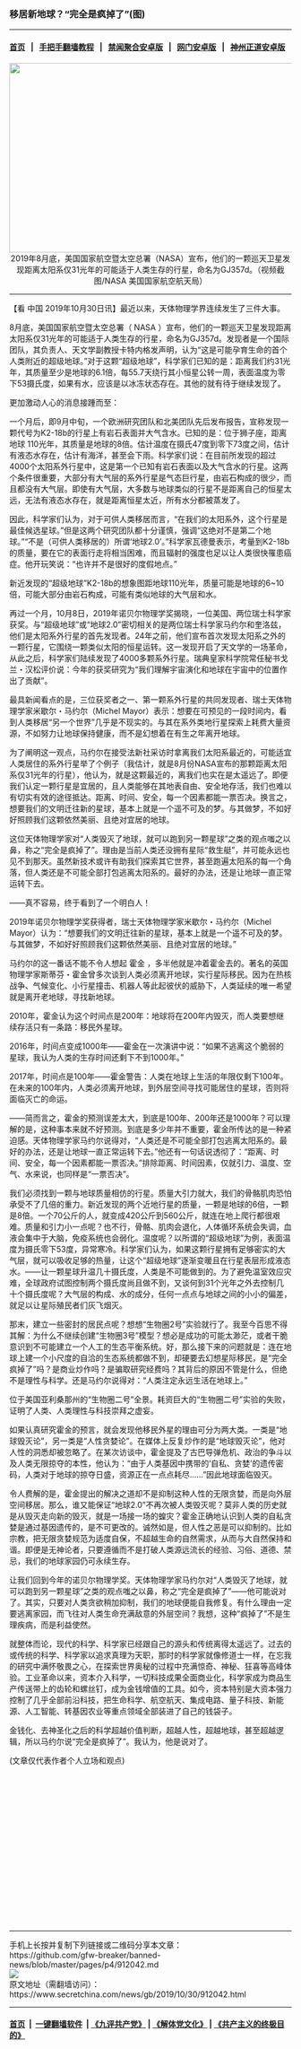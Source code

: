 ### 移居新地球？“完全是疯掉了”(图)
------------------------

#### [首页](https://github.com/gfw-breaker/banned-news/blob/master/README.md) &nbsp;&nbsp;|&nbsp;&nbsp; [手把手翻墙教程](https://github.com/gfw-breaker/guides/wiki) &nbsp;&nbsp;|&nbsp;&nbsp; [禁闻聚合安卓版](https://github.com/gfw-breaker/bn-android) &nbsp;&nbsp;|&nbsp;&nbsp; [网门安卓版](https://github.com/oGate2/oGate) &nbsp;&nbsp;|&nbsp;&nbsp; [神州正道安卓版](https://github.com/SzzdOgate/update) 



<div class="article_right" style="fone-color:#000">
 <p style="text-align: center;">
  <img alt="" src="http://img2.secretchina.com/pic/2019/10-30/p2551711a154906655-ss.jpg" style="height:338px; width:600px"/>
  <br>
   2019年8月底，美国国家航空暨太空总署（NASA）宣布，他们的一颗巡天卫星发现距离太阳系仅31光年的可能适于人类生存的行星，命名为GJ357d。（视频截图/NASA 美国国家航空航天局）
   <span id="hideid" name="hideid" style="color:red;display:none;">
    <span href="https://www.secretchina.com">
    </span>
   </span>
  </br>
 </p>
 <div id="txt-mid1-t21-2017">
  

---


  </div>
 </div>
 <p>
  【看
  <span href="https://www.secretchina.com" target="_blank">
   中国
  </span>
  2019年10月30日讯】最近以来，天体物理学界连续发生了三件大事。
  <span id="hideid" name="hideid" style="color:red;display:none;">
   <span href="https://www.secretchina.com">
   </span>
  </span>
 </p>
 <p>
  8月底，美国国家航空暨太空总署（
  <span href="https://www.secretchina.com/news/gb/tag/NASA" target="_blank">
   NASA
  </span>
  ）宣布，他们的一颗巡天卫星发现距离太阳系仅31光年的可能适于人类生存的行星，命名为GJ357d。发现者是一个国际团队，其负责人、天文学副教授卡特内格发声明，认为“这是可能孕育生命的首个人类附近的超级地球。”对于这颗“超级地球”，科学家们已知的是：距离我们约31光年，其质量至少是地球的6.1倍，每55.7天绕行其小恒星公转一周，表面温度为零下53摄氏度，如果有水，应该是以冰冻状态存在。其他的就有待于继续发现了。
 </p>
 <p>
  更加激动人心的消息接踵而至：
 </p>
 <p>
  一个月后，即9月中旬，一个欧洲研究团队和北美团队先后发布报告，宣称发现一颗代号为K2-18b的行星上有岩石表面并大气含水。已知的是：位于狮子座，距离
  <span href="https://www.secretchina.com/news/gb/tag/地球" target="_blank">
   地球
  </span>
  110光年，其质量是地球的8倍。估计温度在摄氏47度到零下73度之间，估计有液态水存在，估计有海洋，甚至会下雨。科学家们说：在目前所发现的超过4000个太阳系外行星中，这是第一个已知有岩石表面以及大气含水的行星。这两个条件很重要，大部分有大气层的系外行星是气态巨行星，由岩石构成的很少，而且都没有大气层。即使有大气层，大多数与地球类似的行星不是距离自己的恒星太远，无法有液态水存在，就是距离恒星太近，所有水分都被蒸发了。
 </p>
 <p>
  因此，科学家们认为，对于可供人类移居而言，“在我们的太阳系外，这个行星是最佳候选星球。”但是这两个研究团队都十分谨慎，强调“这绝对不是第二个地球。”“不是（可供人类移居的）所谓‘地球2.0’。”科学家瓦德曼表示，考量到K2-18b的质量，要在它的表面行走将相当困难，而且辐射的强度也足以让人类很快罹患癌症。他开玩笑说：“也许并不是很好的度假地点。”
 </p>
 <p>
  新近发现的“超级地球”K2-18b的想象图距地球110光年，质量可能是地球的6~10倍，可能大部分由岩石构成，可能有类似地球的大气层和水。
 </p>
 <p>
  再过一个月，10月8日，2019年诺贝尔物理学奖揭晓，一位美国、两位瑞士科学家获奖。与“超级地球”或“地球2.0”密切相关的是两位瑞士科学家马约尔和奎洛兹，他们是太阳系外行星的首先发现者。24年之前，他们宣布首次发现太阳系之外的一颗行星，它围绕一颗类似太阳的恒星运转。这一发现开启了天文学的一场革命，从此之后，科学家们陆续发现了4000多颗系外行星。瑞典皇家科学院常任秘书戈兰・汉松评价说：今年的获奖研究为“我们理解宇宙演化和地球在宇宙中的位置作出了贡献”。
 </p>
 <p>
  最具新闻看点的是，三位获奖者之一、第一颗系外行星的共同发现者、瑞士天体物理学家米歇尔・马约尔（Michel Mayor）表示：想要在可预见的一段时间内，看到人类移居“另一个世界”几乎是不现实的。与其在系外类地行星探索上耗费大量资源，不如努力让地球保持健康，而不是幻想着在有生之年离开地球。
 </p>
 <p>
  为了阐明这一观点，马约尔在接受法新社采访时拿离我们太阳系最近的，可能适宜人类居住的系外行星举了个例子（我估计，就是8月份NASA宣布的那颗距离太阳系仅31光年的行星），他认为，就是这颗最近的，离我们也实在是太遥远了。即便我们认定一颗行星是宜居的，且人类能够在其地表自由、安全地存活，我们也难以有切实有效的途径抵达。距离、时间、安全，每一个因素都能一票否决。换言之，想要我们的文明迁往新的星球，基本上就是一个遥不可及的梦。与其做梦，不如好好照顾我们这颗依然美丽、且绝对宜居的地球。
 </p>
 <p>
  这位天体物理学家对“人类毁灭了地球，就可以跑到另一颗星球”之类的观点嗤之以鼻，称之“完全是疯掉了”。理由是当前人类还没拥有星际“救生艇”，并可能永远也见不到那天。虽然新技术或许有助我们探索其它世界，甚至跑遍太阳系的每一个角落，但人类还是不可能全部打包逃离太阳系的。最好的办法，还是让地球一直正常运转下去。
 </p>
 <p>
  ——真不容易，终于看到了一个明白人！
 </p>
 <p>
  2019年诺贝尔物理学奖获得者，瑞士天体物理学家米歇尔・马约尔（Michel Mayor）认为：“想要我们的文明迁往新的星球，基本上就是一个遥不可及的梦。与其做梦，不如好好照顾我们这颗依然美丽、且绝对宜居的地球。”
 </p>
 <p>
  马约尔的这一番话不能不令人想起
  <span href="https://www.secretchina.com/news/gb/tag/霍金" target="_blank">
   霍金
  </span>
  ，多半他就是冲着霍金去的。著名的英国物理学家斯蒂芬・霍金曾多次谈到人类必须离开地球，实行星际移民。因为在热核战争、气候变化、小行星撞击、机器人等此起彼伏的威胁下，人类延续的唯一希望就是离开老地球，寻找新地球。
 </p>
 <center>
  <div style="max-width: 632px;height:180px; display: none; text-align: center; margin: 0 auto; overflow: hidden;overflow-x: hidden;">
   <div id="taboola-midarticle-thumbnails" style="max-width: 632px;height:180px;overflow: hidden;overflow-x: hidden;">
   </div>
  </div>
  <div>
   <ins class="adsbygoogle" data-ad-client="ca-pub-1276641434651360" data-ad-format="fluid" data-ad-layout="in-article" data-ad-slot="5164544770" style="display:block; text-align:center;">
   </ins>
  </div>
 </center>
 <p>
  2010年，霍金认为这个时间点是200年：地球将在200年内毁灭，而人类要想继续存活只有一条路：移民外星球。
 </p>
 <p>
  2016年，时间点变成1000年——霍金在一次演讲中说：“如果不逃离这个脆弱的星球，我认为人类的生存时间还剩下不到1000年。”
 </p>
 <p>
  2017年，时间点是100年——霍金警告：人类在地球上生活的年限仅剩下100年。在未来的100年内，人类必须离开地球，到外层空间寻找可能居住的星球，否则将面临灭亡的命运。
 </p>
 <p>
  ——简而言之，霍金的预测误差太大，到底是100年、200年还是1000年？可以理解的是，这种事本来就不好预测。到底是多少年并不重要，霍金所传达的是一种紧迫感。天体物理学家马约尔说得对，“人类还是不可能全部打包逃离太阳系的。最好的办法，还是让地球一直正常运转下去。”他还有一句话说透彻了：“距离、时间、安全，每一个因素都能一票否决。”排除距离、时间因素，仅就引力、温度、空气、水来说，也同样是“一票否决”。
 </p>
 <p>
  我们必须找到一颗与地球质量相仿的行星。质量大引力就大，我们的骨骼肌肉恐怕承受不了几倍的重力。新近发现的两个近地行星的质量，一颗是地球的6倍，一颗是8倍。一个70公斤的人，就变成420公斤到560公斤，就连在地上爬行都很艰难。质量和引力小一点呢？也不行，骨骼、肌肉会退化，人体循环系统会失调，血液会集中于大脑，免疫系统也会弱化。温度呢？以所谓的“超级地球”为例，表面温度为摄氏零下53度，异常寒冷。科学家们认为，如果这颗行星拥有足够密实的大气层，就可以吸收足够的热量，让这个“超级地球”逐渐变暖且在行星表层形成液态水。——让一颗星球升温几十摄氏度，人类是不可能做到的。为了避免温室效应灾难，全球政府试图控制两个摄氏度尚且做不到，又谈何到31个光年之外去控制几十个摄氏度呢？大气层的构成、水的成分，任何一点点与地球之间的小小的偏差，就足以让星际殖民者们灰飞烟灭。
 </p>
 <center>
  <ins class="adsbygoogle" data-ad-client="ca-pub-1276641434651360" data-ad-format="fluid" data-ad-layout="in-article" data-ad-slot="3646767294" style="display:block; text-align:center;">
  </ins>
 </center>
 <p>
  那末，建立一些密封的居民点呢？想想“生物圈2号”实验就行了。我至今百思不得其解：为什么不继续创建“生物圈3号”模型？想必是成功的可能太渺茫，或者干脆意识到不可能建立一个人工的生态平衡系统。好，那么接下来的问题就是：连在地球上建一个小尺度的自洽的生态系统都做不到，却硬要去幻想星际移民，是“完全疯掉了”吗？是商业炒作吗？是骗取研究经费吗？其背后的原因不管是什么，但绝不是理性与科学。还是马约尔说得对：“人类注定永远生活在地球上。”
 </p>
 <p>
  位于美国亚利桑那州的“生物圈二号”全景。耗资巨大的“生物圈二号”实验的失败，证明了人类、人类理性与科技崇拜之虚妄。
 </p>
 <p>
  如果认真研究霍金的预言，就会发现他移民外星的理由可分为两大类。一类是“地球毁灭论”，另一类是“人性贪婪论”。在媒体上反复炒作的是“地球毁灭论”，他对人性的洞悉却被忽略了。在某次访谈中，霍金提及了古巴导弹危机、政治的争斗以及人类无限掠夺的本性，他认为：“由于人类基因中携带的‘自私、贪婪’的遗传密码，人类对于地球的掠夺日盛，资源正在一点点耗尽……”因此地球面临毁灭。
 </p>
 <p>
  令人费解的是，霍金提出的解决之道却不是抑制这种人性的无限贪婪，而是向外层空间移居。那么，谁又能保证“地球2.0”不再次被人类毁灭呢？莫非人类的历史就是从毁灭走向新的毁灭，就是一场接一场的蝗灾？霍金正确地认识到人类的自私贪婪是通过基因遗传的，是不可更改的。诚然如是，但人性之恶是可以抑制的。比如宗教，把无限贪婪规范为适度自保，不超越生命的自然需求，从而与大自然保持和谐。即便是无神论者，只要遵循而不是打破人类源远流长的经验、习俗、道德、禁忌，我们的地球家园仍可永续生存。
 </p>
 <p>
  让我们回到今年的诺贝尔物理学奖。天体物理学家马约尔对“人类毁灭了地球，就可以跑到另一颗星球”之类的观点嗤之以鼻，称之“完全是疯掉了”——他可能说对了。其实，只要对人类贪欲稍加抑制，我们的地球便能自我修复。有什么理由一定要逃离家园，而飞往对人类生命充满敌意的外层空间？我想，这种“疯掉了”不是生理疾病，而是利益使然。
 </p>
 <p>
  就整体而论，现代的科学、科学家已经跟自己的源头和传统离得太遥远了。过去的或传统的科学、科学家以追求真理为天职，那时的科学家就像修道士一样，在忘我的研究中满怀敬畏之心，在探索世界奥秘的过程中充满惊奇、神秘、狂喜等高峰体验。工业革命以来，资本介入科学，一切科技成果全面商业化，科学家成为商品生产传送带上的齿轮和螺丝钉，成为金钱增值的工具。如今，资本特别是大资本强力控制了几乎全部前沿科技，把生命科学、航空航天、集成电路、量子科技、新能源、人工智能、转基因农业等重点领域全部装进了自己的钱袋子。
 </p>
 <p>
  金钱化、去神圣化之后的科学超越价值判断，超越人性，超越地球，甚至超越逻辑，所以马约尔说“完全是疯掉了”。我认为，他是说对了。
 </p>
 (文章仅代表作者个人立场和观点)
 <center>
  <div>
   <div id="txt-mid2-t22-2017" style="display: block;  height: 280px;  overflow: hidden;">
    <div id="SC-21">
    </div>
   </div>
  </div>
 </center>
</div>

<hr/>
手机上长按并复制下列链接或二维码分享本文章：<br/>
https://github.com/gfw-breaker/banned-news/blob/master/pages/p4/912042.md <br/>
<a href='https://github.com/gfw-breaker/banned-news/blob/master/pages/p4/912042.md'><img src='https://github.com/gfw-breaker/banned-news/blob/master/pages/p4/912042.md.png'/></a> <br/>
原文地址（需翻墙访问）：https://www.secretchina.com/news/gb/2019/10/30/912042.html


------------------------
#### [首页](https://github.com/gfw-breaker/banned-news/blob/master/README.md) &nbsp;|&nbsp; [一键翻墙软件](https://github.com/gfw-breaker/nogfw/blob/master/README.md) &nbsp;| [《九评共产党》](https://github.com/gfw-breaker/9ping.md/blob/master/README.md#九评之一评共产党是什么) | [《解体党文化》](https://github.com/gfw-breaker/jtdwh.md/blob/master/README.md) | [《共产主义的终极目的》](https://github.com/gfw-breaker/gczydzjmd.md/blob/master/README.md)


<img src='http://gfw-breaker.win/banned-news/pages/p4/912042.md' width='0px' height='0px'/>